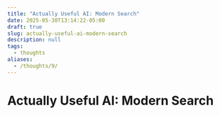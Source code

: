 ```yaml
---
title: "Actually Useful AI: Modern Search"
date: 2025-05-30T13:14:22-05:00
draft: true
slug: actually-useful-ai-modern-search
description: null
tags:
  - thoughts
aliases:
  - /thoughts/9/
---
```

# Actually Useful AI: Modern Search

